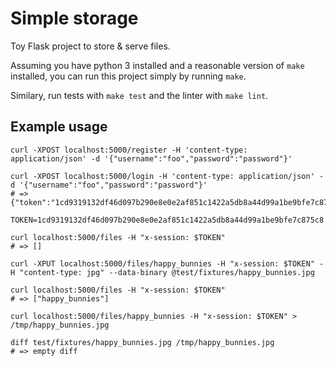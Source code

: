 # Simple storage

Toy Flask project to store & serve files.

Assuming you have python 3 installed and a reasonable version of `make` installed, you can run this project simply by running `make`.

Similary, run tests with `make test` and the linter with `make lint`.

## Example usage

```
curl -XPOST localhost:5000/register -H 'content-type: application/json' -d '{"username":"foo","password":"password"}'

curl -XPOST localhost:5000/login -H 'content-type: application/json' -d '{"username":"foo","password":"password"}'
# => {"token":"1cd9319132df46d097b290e8e0e2af851c1422a5db8a44d99a1be9bfe7c875c8"}

TOKEN=1cd9319132df46d097b290e8e0e2af851c1422a5db8a44d99a1be9bfe7c875c8

curl localhost:5000/files -H "x-session: $TOKEN"
# => []

curl -XPUT localhost:5000/files/happy_bunnies -H "x-session: $TOKEN" -H "content-type: jpg" --data-binary @test/fixtures/happy_bunnies.jpg

curl localhost:5000/files -H "x-session: $TOKEN"
# => ["happy_bunnies"]

curl localhost:5000/files/happy_bunnies -H "x-session: $TOKEN" > /tmp/happy_bunnies.jpg

diff test/fixtures/happy_bunnies.jpg /tmp/happy_bunnies.jpg
# => empty diff
```
